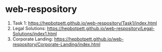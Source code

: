 # web-respository
1) Task 1: https://hepbotpett.github.io/web-respository/Task1/index.html
2) Legal Solutions: https://hepbotpett.github.io/web-respository/Legal-Solutions/index1.html
3) Corporate Landing: https://hepbotpett.github.io/web-respository/Corporate-Landing/index.html
